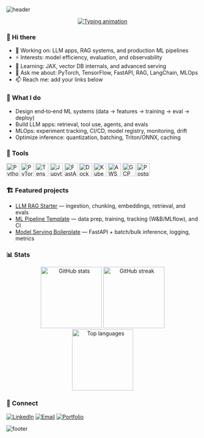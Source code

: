 <!-- Top banner (SVG safe: no raw & in values) -->
![header](https://capsule-render.vercel.app/api?type=waving&height=240&text=Yatharth%20Nehva&fontAlign=50&fontAlignY=35&color=0:0ea5e9,100:6366f1&fontColor=ffffff&desc=Machine%20Learning%20Engineer%20%7C%20MLOps%20%7C%20LLMs%20%2B%20GenAI&descAlign=50&descAlignY=58)

<p align="center">
  <a href="https://readme-typing-svg.demolab.com?font=Fira+Code&size=22&pause=1200&color=22D3EE&center=true&vCenter=true&width=900&lines=I+train+and+deploy+ML+models+end-to-end;LLMs%2C+RAG%2C+and+Agents+in+production;MLOps:+tracking%2C+CI%2FCD%2C+monitoring">
    <img src="https://readme-typing-svg.demolab.com?font=Fira+Code&size=22&pause=1200&color=22D3EE&center=true&vCenter=true&width=900&lines=I+train+and+deploy+ML+models+end-to-end;LLMs%2C+RAG%2C+and+Agents+in+production;MLOps:+tracking%2C+CI%2FCD%2C+monitoring" alt="Typing animation" />
  </a>
</p>

### 👋 Hi there
- 🔭 Working on: LLM apps, RAG systems, and production ML pipelines
- ⚡ Interests: model efficiency, evaluation, and observability
- 🌱 Learning: JAX, vector DB internals, and advanced serving
- 💬 Ask me about: PyTorch, TensorFlow, FastAPI, RAG, LangChain, MLOps
- 📫 Reach me: add your links below

### 🚀 What I do
- Design end‑to‑end ML systems (data → features → training → eval → deploy)
- Build LLM apps: retrieval, tool use, agents, and evals
- MLOps: experiment tracking, CI/CD, model registry, monitoring, drift
- Optimize inference: quantization, batching, Triton/ONNX, caching

### 🧰 Tools
<p>
  <img src="https://cdn.jsdelivr.net/gh/devicons/devicon/icons/python/python-original.svg" height="34" alt="Python" />
  <img src="https://cdn.jsdelivr.net/gh/devicons/devicon/icons/pytorch/pytorch-original.svg" height="34" alt="PyTorch" />
  <img src="https://cdn.jsdelivr.net/gh/devicons/devicon/icons/tensorflow/tensorflow-original.svg" height="34" alt="TensorFlow" />
  <img src="https://cdn.jsdelivr.net/gh/devicons/devicon/icons/jupyter/jupyter-original.svg" height="34" alt="Jupyter" />
  <img src="https://cdn.jsdelivr.net/gh/devicons/devicon/icons/fastapi/fastapi-original.svg" height="34" alt="FastAPI" />
  <img src="https://cdn.jsdelivr.net/gh/devicons/devicon/icons/docker/docker-original.svg" height="34" alt="Docker" />
  <img src="https://cdn.jsdelivr.net/gh/devicons/devicon/icons/kubernetes/kubernetes-plain.svg" height="34" alt="Kubernetes" />
  <img src="https://cdn.jsdelivr.net/gh/devicons/devicon/icons/amazonwebservices/amazonwebservices-original.svg" height="34" alt="AWS" />
  <img src="https://cdn.jsdelivr.net/gh/devicons/devicon/icons/googlecloud/googlecloud-original.svg" height="34" alt="GCP" />
  <img src="https://cdn.jsdelivr.net/gh/devicons/devicon/icons/postgresql/postgresql-original.svg" height="34" alt="Postgres" />
</p>

### 🏗️ Featured projects
- [LLM RAG Starter](https://github.com/YOUR_USERNAME/llm-rag-starter) — ingestion, chunking, embeddings, retrieval, and evals
- [ML Pipeline Template](https://github.com/YOUR_USERNAME/ml-pipeline-template) — data prep, training, tracking (W&B/MLflow), and CI
- [Model Serving Boilerplate](https://github.com/YOUR_USERNAME/model-serving) — FastAPI + batch/bulk inference, logging, metrics

### 📊 Stats
<div align="center">
  <img src="https://github-readme-stats.vercel.app/api?username=Ynehra24&show_icons=true&theme=tokyonight&hide_border=true" height="160" alt="GitHub stats" />
  <img src="https://streak-stats.demolab.com?user=Ynehra24&theme=tokyonight&hide_border=true" height="160" alt="GitHub streak" />
</div>
<div align="center">
  <img src="https://github-readme-stats.vercel.app/api/top-langs/?username=Ynehra24&layout=compact&theme=tokyonight&hide_border=true" height="160" alt="Top languages" />
</div>

### 🤝 Connect
<p>
  <a href="https://www.linkedin.com/in/YOUR_HANDLE/"><img src="https://img.shields.io/badge/LinkedIn-0A66C2?style=for-the-badge&logo=linkedin&logoColor=white" alt="LinkedIn" /></a>
  <a href="mailto:YOUREMAIL@example.com"><img src="https://img.shields.io/badge/Email-ef4444?style=for-the-badge&logo=gmail&logoColor=white" alt="Email" /></a>
  <a href="https://YOUR-PORTFOLIO.link"><img src="https://img.shields.io/badge/Portfolio-111827?style=for-the-badge&logo=vercel&logoColor=white" alt="Portfolio" /></a>
</p>

<!-- Footer banner -->
![footer](https://capsule-render.vercel.app/api?type=waving&section=footer&height=180&color=0:6366f1,100:0ea5e9)
